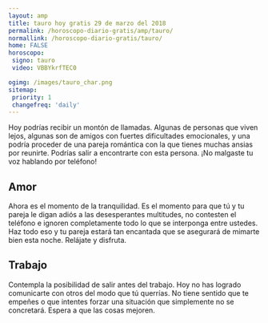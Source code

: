 ```yaml
---
layout: amp
title: tauro hoy gratis 29 de marzo del 2018 
permalink: /horoscopo-diario-gratis/amp/tauro/
normallink: /horoscopo-diario-gratis/tauro/
home: FALSE
horoscopo:
 signo: tauro
 video: VBBYkrfTEC0

ogimg: /images/tauro_char.png
sitemap:
 priority: 1
 changefreq: 'daily'
---
```



Hoy podrías recibir un montón de llamadas. Algunas de personas que viven lejos, algunas son de amigos con fuertes dificultades emocionales, y una podría proceder de una pareja romántica con la que tienes muchas ansias por reunirte. Podrías salir a encontrarte con esta persona. ¡No malgaste tu voz hablando por teléfono!

## Amor

Ahora es el momento de la tranquilidad. Es el momento para que tú y tu pareja le digan adiós a las desesperantes multitudes, no contesten el teléfono e ignoren completamente todo lo que se interponga entre ustedes. Haz todo eso y tu pareja estará tan encantada que se asegurará de mimarte bien esta noche. Relájate y disfruta.

## Trabajo

Contempla la posibilidad de salir antes del trabajo. Hoy no has logrado comunicarte con otros del modo que tú querrías. No tiene sentido que te empeñes o que intentes forzar una situación que simplemente no se concretará. Espera a que las cosas mejoren.